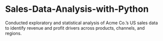 # Sales-Data-Analysis-with-Python
Conducted exploratory and statistical analysis of Acme Co.’s US sales data to identify revenue and profit drivers across products, channels, and regions. 
